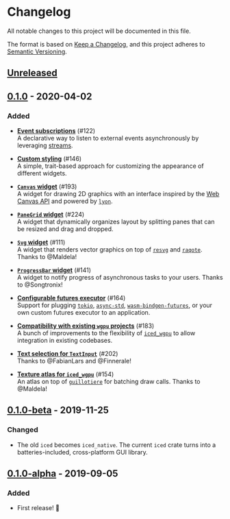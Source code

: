 # Changelog
All notable changes to this project will be documented in this file.

The format is based on [Keep a Changelog](https://keepachangelog.com/en/1.0.0/),
and this project adheres to [Semantic Versioning](https://semver.org/spec/v2.0.0.html).

## [Unreleased]


## [0.1.0] - 2020-04-02
### Added
- __[Event subscriptions]__ (#122)  
  A declarative way to listen to external events asynchronously by leveraging [streams].

- __[Custom styling]__ (#146)  
  A simple, trait-based approach for customizing the appearance of different widgets.

- __[`Canvas` widget]__ (#193)  
  A widget for drawing 2D graphics with an interface inspired by the [Web Canvas API] and powered by [`lyon`].

- __[`PaneGrid` widget]__ (#224)  
  A widget that dynamically organizes layout by splitting panes that can be resized and drag and dropped.

- __[`Svg` widget]__ (#111)  
  A widget that renders vector graphics on top of [`resvg`] and [`raqote`]. Thanks to @Maldela!

- __[`ProgressBar` widget]__ (#141)  
  A widget to notify progress of asynchronous tasks to your users. Thanks to @Songtronix!

- __[Configurable futures executor]__ (#164)  
  Support for plugging [`tokio`], [`async-std`], [`wasm-bindgen-futures`], or your own custom futures executor to an application.

- __[Compatibility with existing `wgpu` projects]__ (#183)  
  A bunch of improvements to the flexibility of [`iced_wgpu`] to allow integration in existing codebases.

- __[Text selection for `TextInput`]__ (#202)  
  Thanks to @FabianLars and @Finnerale!

- __[Texture atlas for `iced_wgpu`]__ (#154)  
  An atlas on top of [`guillotiere`] for batching draw calls. Thanks to @Maldela!

[Event subscriptions]: https://github.com/hecrj/iced/pull/122
[Custom styling]: https://github.com/hecrj/iced/pull/146
[`Canvas` widget]: https://github.com/hecrj/iced/pull/193
[`PaneGrid` widget]: https://github.com/hecrj/iced/pull/224
[`Svg` widget]: https://github.com/hecrj/iced/pull/111
[`ProgressBar` widget]: https://github.com/hecrj/iced/pull/141
[Configurable futures executor]: https://github.com/hecrj/iced/pull/164
[Compatibility with existing `wgpu` projects]: https://github.com/hecrj/iced/pull/183
[Clipboard access]: https://github.com/hecrj/iced/pull/132
[Texture atlas for `iced_wgpu`]: https://github.com/hecrj/iced/pull/154
[Text selection for `TextInput`]: https://github.com/hecrj/iced/pull/202
[`lyon`]: https://github.com/nical/lyon
[`guillotiere`]: https://github.com/nical/guillotiere
[Web Canvas API]: https://developer.mozilla.org/en-US/docs/Web/API/Canvas_API
[streams]: https://docs.rs/futures/0.3.4/futures/stream/index.html
[`tokio`]: https://github.com/tokio-rs/tokio
[`async-std`]: https://github.com/async-rs/async-std
[`wasm-bindgen-futures`]: https://github.com/rustwasm/wasm-bindgen/tree/master/crates/futures
[`resvg`]: https://github.com/RazrFalcon/resvg
[`raqote`]: https://github.com/jrmuizel/raqote
[`iced_wgpu`]: https://github.com/hecrj/iced/tree/0.1/wgpu


## [0.1.0-beta] - 2019-11-25
### Changed
- The old `iced` becomes `iced_native`. The current `iced` crate turns into a batteries-included, cross-platform GUI library.


## [0.1.0-alpha] - 2019-09-05
### Added
- First release! :tada:

[Unreleased]: https://github.com/hecrj/iced/compare/0.1.0...HEAD
[0.1.0]: https://github.com/hecrj/iced/compare/0.1.0-beta...0.1.0
[0.1.0-beta]: https://github.com/hecrj/iced/compare/0.1.0-alpha...0.1.0-beta
[0.1.0-alpha]: https://github.com/hecrj/iced/releases/tag/0.1.0-alpha
